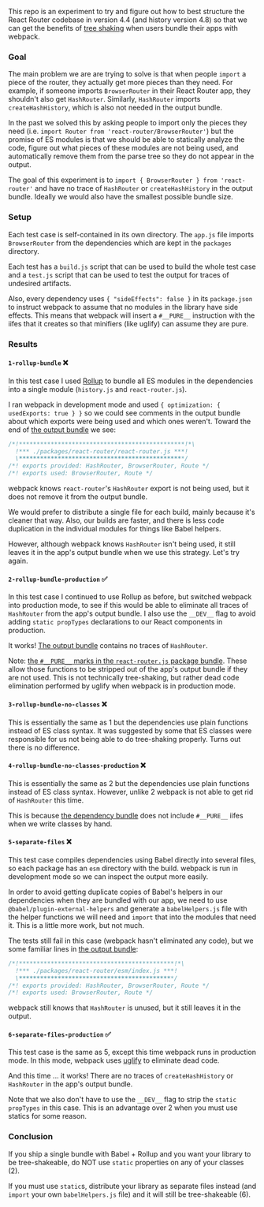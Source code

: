 This repo is an experiment to try and figure out how to best structure the React Router codebase in version 4.4 (and history version 4.8) so that we can get the benefits of [tree shaking](https://webpack.js.org/guides/tree-shaking-react-router/) when users bundle their apps with webpack.

### Goal

The main problem we are are trying to solve is that when people `import` a piece of the router, they actually get more pieces than they need. For example, if someone imports `BrowserRouter` in their React Router app, they shouldn't also get `HashRouter`. Similarly, `HashRouter` imports `createHashHistory`, which is also not needed in the output bundle.

In the past we solved this by asking people to import only the pieces they need (i.e. `import Router from 'react-router/BrowserRouter'`) but the promise of ES modules is that we should be able to statically analyze the code, figure out what pieces of these modules are not being used, and automatically remove them from the parse tree so they do not appear in the output.

The goal of this experiment is to `import { BrowserRouter } from 'react-router'` and have no trace of `HashRouter` or `createHashHistory` in the output bundle. Ideally we would also have the smallest possible bundle size.

### Setup

Each test case is self-contained in its own directory. The `app.js` file imports `BrowserRouter` from the dependencies which are kept in the `packages` directory.

Each test has a `build.js` script that can be used to build the whole test case and a `test.js` script that can be used to test the output for traces of undesired artifacts.

Also, every dependency uses `{ "sideEffects": false }` in its `package.json` to instruct webpack to assume that no modules in the library have side effects. This means that webpack will insert a `#__PURE__` instruction with the iifes that it creates so that minifiers (like uglify) can assume they are pure.

### Results

#### `1-rollup-bundle` ❌

In this test case I used [Rollup](https://rollupjs.org/) to bundle all ES modules in the dependencies into a single module (`history.js` and `react-router.js`).

I ran webpack in development mode and used `{ optimization: { usedExports: true } }` so we could see comments in the output bundle about which exports were being used and which ones weren't. Toward the end of [the output bundle](https://github.com/mjackson/tree-shaking-react-router/blob/master/1-rollup-bundle/build/main.js) we see:

```js
/*!***********************************************!*\
  !*** ./packages/react-router/react-router.js ***!
  \***********************************************/
/*! exports provided: HashRouter, BrowserRouter, Route */
/*! exports used: BrowserRouter, Route */
```

webpack knows `react-router`'s `HashRouter` export is not being used, but it does not remove it from the output bundle.

We would prefer to distribute a single file for each build, mainly because it's cleaner that way. Also, our builds are faster, and there is less code duplication in the individual modules for things like Babel helpers.

However, although webpack knows `HashRouter` isn't being used, it still leaves it in the app's output bundle when we use this strategy. Let's try again.

#### `2-rollup-bundle-production` ✅

In this test case I continued to use Rollup as before, but switched webpack into production mode, to see if this would be able to eliminate all traces of `HashRouter` from the app's output bundle. I also use the `__DEV__` flag to avoid adding `static propTypes` declarations to our React components in production.

It works! [The output bundle](https://github.com/mjackson/tree-shaking-react-router/blob/master/2-rollup-bundle-production/build/main.js) contains no traces of `HashRouter`.

Note: [the `#__PURE__` marks in the `react-router.js` package bundle](https://github.com/mjackson/tree-shaking-react-router/blob/master/2-rollup-bundle-production/packages/react-router/react-router.js). These allow those functions to be stripped out of the app's output bundle if they are not used. This is not technically tree-shaking, but rather dead code elimination performed by uglify when webpack is in production mode.

#### `3-rollup-bundle-no-classes` ❌

This is essentially the same as 1 but the dependencies use plain functions instead of ES class syntax. It was suggested by some that ES classes were responsible for us not being able to do tree-shaking properly. Turns out there is no difference.

#### `4-rollup-bundle-no-classes-production` ❌

This is essentially the same as 2 but the dependencies use plain functions instead of ES class syntax. However, unlike 2 webpack is not able to get rid of `HashRouter` this time.

This is because [the dependency bundle](https://github.com/mjackson/tree-shaking-react-router/blob/master/4-rollup-bundle-no-classes-production/packages/react-router/react-router.js) does not include `#__PURE__` iifes when we write classes by hand.

#### `5-separate-files` ❌

This test case compiles dependencies using Babel directly into several files, so each package has an `esm` directory with the build. webpack is run in development mode so we can inspect the output more easily.

In order to avoid getting duplicate copies of Babel's helpers in our dependencies when they are bundled with our app, we need to use `@babel/plugin-external-helpers` and generate a `babelHelpers.js` file with the helper functions we will need and `import` that into the modules that need it. This is a little more work, but not much.

The tests still fail in this case (webpack hasn't eliminated any code), but we some familiar lines in [the output bundle](https://github.com/mjackson/tree-shaking-react-router/blob/master/3-separate-files/build/main.js):

```js
/*!********************************************!*\
  !*** ./packages/react-router/esm/index.js ***!
  \********************************************/
/*! exports provided: HashRouter, BrowserRouter, Route */
/*! exports used: BrowserRouter, Route */
```

webpack still knows that `HashRouter` is unused, but it still leaves it in the output.

#### `6-separate-files-production` ✅

This test case is the same as 5, except this time webpack runs in production mode. In this mode, webpack uses [uglify](https://github.com/webpack-contrib/uglifyjs-webpack-plugin) to eliminate dead code.

And this time ... it works! There are no traces of `createHashHistory` or `HashRouter` in the app's output bundle.

Note that we also don't have to use the `__DEV__` flag to strip the `static propTypes` in this case. This is an advantage over 2 when you must use statics for some reason.

### Conclusion

If you ship a single bundle with Babel + Rollup and you want your library to be tree-shakeable, do NOT use `static` properties on any of your classes (2).

If you must use `static`s, distribute your library as separate files instead (and `import` your own `babelHelpers.js` file) and it will still be tree-shakeable (6).
